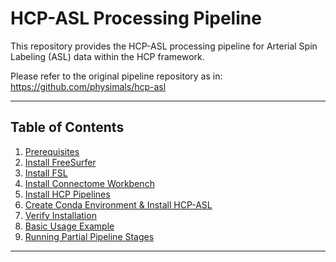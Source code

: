 # HCP-ASL Processing Pipeline

This repository provides the HCP-ASL processing pipeline for Arterial Spin Labeling (ASL) data within the HCP framework.

Please refer to the original pipeline repository as in: https://github.com/physimals/hcp-asl

---
## Table of Contents

1. [Prerequisites](#prerequisites)  
2. [Install FreeSurfer](#install-freesurfer)  
3. [Install FSL](#install-fsl)  
4. [Install Connectome Workbench](#install-connectome-workbench)  
5. [Install HCP Pipelines](#install-hcp-pipelines)  
6. [Create Conda Environment & Install HCP-ASL](#create-conda-environment--install-hcp-asl)  
7. [Verify Installation](#verify-installation)  
8. [Basic Usage Example](#basic-usage-example)  
9. [Running Partial Pipeline Stages](#running-partial-pipeline-stages)  

---
